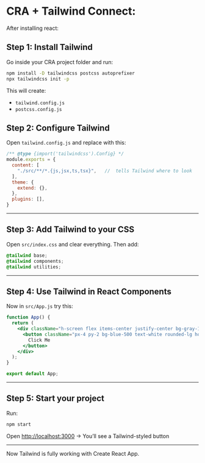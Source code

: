 # CRA + Tailwind Connect:

After installing react:

## Step 1: Install Tailwind

Go inside your CRA project folder and run:

```bash
npm install -D tailwindcss postcss autoprefixer
npx tailwindcss init -p

```

This will create:

- `tailwind.config.js`
- `postcss.config.js`

## Step 2: Configure Tailwind

Open `tailwind.config.js` and replace with this:

```jsx
/** @type {import('tailwindcss').Config} */
module.exports = {
  content: [
    "./src/**/*.{js,jsx,ts,tsx}",   //  tells Tailwind where to look
  ],
  theme: {
    extend: {},
  },
  plugins: [],
}

```

---

## Step 3: Add Tailwind to your CSS

Open `src/index.css` and clear everything. Then add:

```css
@tailwind base;
@tailwind components;
@tailwind utilities;

```

---

## Step 4: Use Tailwind in React Components

Now in `src/App.js` try this:

```jsx
function App() {
  return (
    <div className="h-screen flex items-center justify-center bg-gray-100">
      <button className="px-4 py-2 bg-blue-500 text-white rounded-lg hover:bg-blue-600">
        Click Me
      </button>
    </div>
  );
}

export default App;

```

---

## Step 5: Start your project

Run:

```bash
npm start

```

Open [http://localhost:3000](http://localhost:3000/) → You’ll see a Tailwind-styled button 

---

Now Tailwind is fully working with Create React App.
